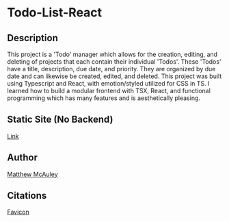 # Todo-List-React

## Description
This project is a 'Todo' manager which allows for the creation, editing, and deleting of
projects that each contain their individual 'Todos'. These 'Todos' have a title, description,
due date, and priority. They are organized by due date and can likewise be created, edited, and deleted. This project was built using Typescript and React, with emotion/styled utilized
for CSS in TS. I learned how to build a modular frontend with TSX, React, and functional programming which has many features and is aesthetically pleasing.

## Static Site (No Backend)
[Link](https://matt-mcauley.github.io/todo-list-react/)

## Author
[Matthew McAuley](mailto:mwm223@cornell.edu)

## Citations
[Favicon](https://www.freepik.com/icon/emoticon-square-smiling-face-with-closed-eyes_42829)